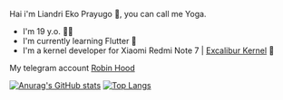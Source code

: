 Hai i'm Liandri Eko Prayugo 👋, you can call me Yoga.
- I'm 19 y.o. 🧑🏻
- I'm currently learning Flutter 📖
- I'm a kernel developer for Xiaomi Redmi Note 7 | [Excalibur Kernel](https://t.me/Excalibur_Kernel) 📱

My telegram account [Robin Hood](https://t.me/ExcaliburZx)

[![Anurag's GitHub stats](https://github-readme-stats.vercel.app/api?username=Yoga3911&theme=radical&show_icons=true)](https://github.com/anuraghazra/github-readme-stats)
[![Top Langs](https://github-readme-stats.vercel.app/api/top-langs/?username=Yoga3911&layout=compact&theme=radical)](https://github.com/anuraghazra/github-readme-stats)

